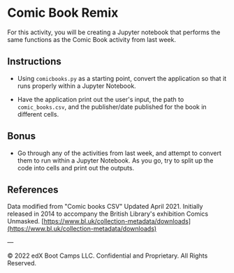 # Comic Book Remix

For this activity, you will be creating a Jupyter notebook that performs the same functions as the Comic Book activity from last week.

## Instructions

* Using `comicbooks.py` as a starting point, convert the application so that it runs properly within a Jupyter Notebook.

* Have the application print out the user's input, the path to `comic_books.csv`, and the publisher/date published for the book in different cells.

## Bonus

* Go through any of the activities from last week, and attempt to convert them to run within a Jupyter Notebook. As you go, try to split up the code into cells and print out the outputs.

## References

Data modified from "Comic books CSV" Updated April 2021. Initially released in 2014 to accompany the British Library's exhibition Comics Unmasked. [https://www.bl.uk/collection-metadata/downloads](https://www.bl.uk/collection-metadata/downloads)

—

© 2022 edX Boot Camps LLC. Confidential and Proprietary. All Rights Reserved.
